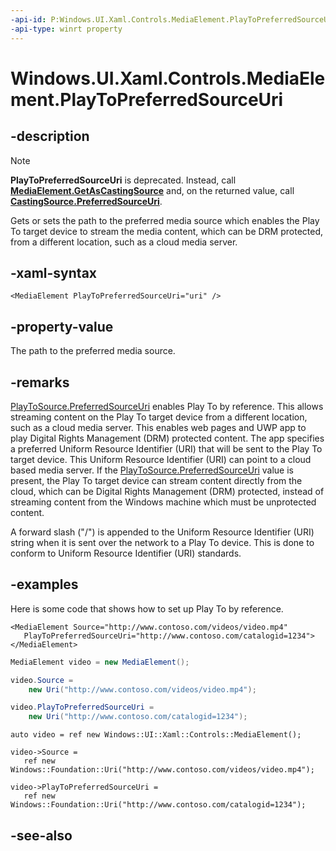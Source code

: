 ```yaml
---
-api-id: P:Windows.UI.Xaml.Controls.MediaElement.PlayToPreferredSourceUri
-api-type: winrt property
---
```


<!-- Property syntax
public Windows.Foundation.Uri PlayToPreferredSourceUri { get;  set; }
-->

# Windows.UI.Xaml.Controls.MediaElement.PlayToPreferredSourceUri

## -description
> [!NOTE]
> **PlayToPreferredSourceUri** is deprecated. Instead, call [**MediaElement.GetAsCastingSource**](/uwp/api/windows.ui.xaml.controls.mediaelement.getascastingsource) and, on the returned value, call [**CastingSource.PreferredSourceUri**](/uwp/api/windows.media.casting.castingsource.preferredsourceuri).

Gets or sets the path to the preferred media source which enables the Play To target device to stream the media content, which can be DRM protected, from a different location, such as a cloud media server.

## -xaml-syntax
```xaml
<MediaElement PlayToPreferredSourceUri="uri" />
```

## -property-value
The path to the preferred media source.

## -remarks
[PlayToSource.PreferredSourceUri](../windows.media.playto/playtosource_preferredsourceuri.md) enables Play To by reference. This allows streaming content on the Play To target device from a different location, such as a cloud media server. This enables web pages and UWP app to play Digital Rights Management (DRM) protected content. The app specifies a preferred Uniform Resource Identifier (URI) that will be sent to the Play To target device. This Uniform Resource Identifier (URI) can point to a cloud based media server. If the [PlayToSource.PreferredSourceUri](../windows.media.playto/playtosource_preferredsourceuri.md) value is present, the Play To target device can stream content directly from the cloud, which can be Digital Rights Management (DRM) protected, instead of streaming content from the Windows machine which must be unprotected content.

A forward slash ("/") is appended to the Uniform Resource Identifier (URI) string when it is sent over the network to a Play To device. This is done to conform to Uniform Resource Identifier (URI) standards.

## -examples
Here is some code that shows how to set up Play To by reference.

```xaml
<MediaElement Source="http://www.contoso.com/videos/video.mp4" 
   PlayToPreferredSourceUri="http://www.contoso.com/catalogid=1234">
</MediaElement>
```

```csharp
MediaElement video = new MediaElement();

video.Source = 
    new Uri("http://www.contoso.com/videos/video.mp4");

video.PlayToPreferredSourceUri = 
    new Uri("http://www.contoso.com/catalogid=1234"); 
```

```cppcx
auto video = ref new Windows::UI::Xaml::Controls::MediaElement();

video->Source = 
   ref new Windows::Foundation::Uri("http://www.contoso.com/videos/video.mp4");

video->PlayToPreferredSourceUri = 
   ref new Windows::Foundation::Uri("http://www.contoso.com/catalogid=1234");
```

## -see-also
